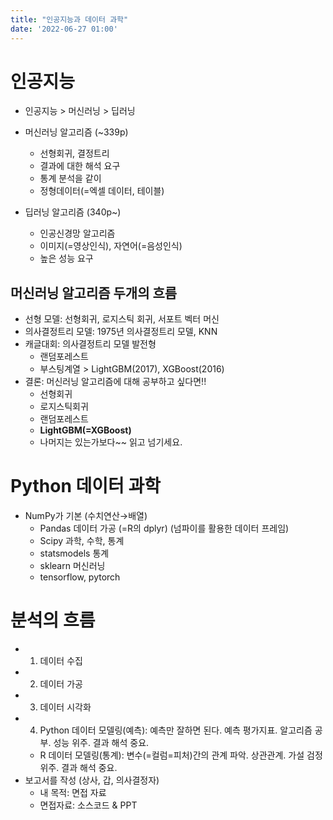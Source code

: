 ```yaml
---
title: "인공지능과 데이터 과학"
date: '2022-06-27 01:00'
---
```


# 인공지능
- 인공지능 > 머신러닝 > 딥러닝
- 머신러닝 알고리즘 (~339p)
  + 선형회귀, 결정트리
  + 결과에 대한 해석 요구
  + 통계 분석을 같이
  + 정형데이터(=엑셀 데이터, 테이블)

- 딥러닝 알고리즘 (340p~)
  + 인공신경망 알고리즘
  + 이미지(=영상인식), 자연어(=음성인식)
  + 높은 성능 요구

## 머신러닝 알고리즘 두개의 흐름
- 선형 모델: 선형회귀, 로지스틱 회귀, 서포트 벡터 머신
- 의사결정트리 모델: 1975년 의사결정트리 모델, KNN
- 캐글대회: 의사결정트리 모델 발전형
  + 랜덤포레스트
  + 부스팅계열 > LightGBM(2017), XGBoost(2016)
- 결론: 머신러닝 알고리즘에 대해 공부하고 싶다면!!
  + 선형회귀
  + 로지스틱회귀
  + 랜덤포레스트
  + **LightGBM(=XGBoost)**
  + 나머지는 있는가보다~~ 읽고 넘기세요.

# Python 데이터 과학
- NumPy가 기본 (수치연산→배열)
  + Pandas 데이터 가공 (=R의 dplyr) (넘파이를 활용한 데이터 프레임)
  + Scipy 과학, 수학, 통계
  + statsmodels 통계
  + sklearn 머신러닝
  + tensorflow, pytorch

# 분석의 흐름
- 1. 데이터 수집
- 2. 데이터 가공
- 3. 데이터 시각화
- 4. Python 데이터 모델링(예측): 예측만 잘하면 된다. 예측 평가지표. 알고리즘 공부. 성능 위주. 결과 해석 중요.
  + R 데이터 모델링(통계): 변수(=컬럼=피처)간의 관계 파악. 상관관계. 가설 검정 위주. 결과 해석 중요.
- 보고서를 작성 (상사, 갑, 의사결정자)
  + 내 목적: 면접 자료
  + 면접자료: 소스코드 & PPT
